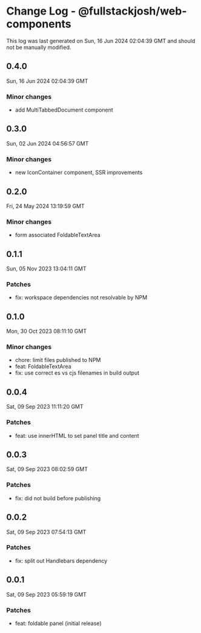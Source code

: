 # Change Log - @fullstackjosh/web-components

This log was last generated on Sun, 16 Jun 2024 02:04:39 GMT and should not be manually modified.

## 0.4.0
Sun, 16 Jun 2024 02:04:39 GMT

### Minor changes

- add MultiTabbedDocument component

## 0.3.0
Sun, 02 Jun 2024 04:56:57 GMT

### Minor changes

- new IconContainer component, SSR improvements

## 0.2.0
Fri, 24 May 2024 13:19:59 GMT

### Minor changes

- form associated FoldableTextArea

## 0.1.1
Sun, 05 Nov 2023 13:04:11 GMT

### Patches

- fix: workspace dependencies not resolvable by NPM

## 0.1.0
Mon, 30 Oct 2023 08:11:10 GMT

### Minor changes

- chore: limit files published to NPM
- feat: FoldableTextArea
- fix: use correct es vs cjs filenames in build output

## 0.0.4
Sat, 09 Sep 2023 11:11:20 GMT

### Patches

- feat: use innerHTML to set panel title and content

## 0.0.3
Sat, 09 Sep 2023 08:02:59 GMT

### Patches

- fix: did not build before publishing

## 0.0.2
Sat, 09 Sep 2023 07:54:13 GMT

### Patches

- fix: split out Handlebars dependency

## 0.0.1
Sat, 09 Sep 2023 05:59:19 GMT

### Patches

- feat: foldable panel (initial release)

